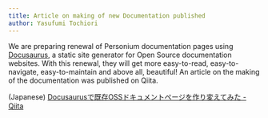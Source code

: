 ```yaml
---
title: Article on making of new Documentation published
author: Yasufumi Tochiori
---
```


We are preparing renewal of Personium documentation pages using [Docusaurus](https://docusaurus.io/), a static site generator for Open Source documentation websites. With this renewal, they will get more easy-to-read, easy-to-navigate, easy-to-maintain and above all, beautiful! An article on the making of the documentation was published on Qiita.

(Japanese) [Docusaurusで既存OSSドキュメントページを作り変えてみた - Qiita](https://qiita.com/tochi_ondy/items/c6fc51d262395298028b)

